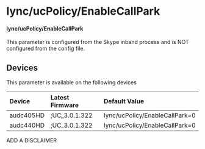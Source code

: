 ﻿---
description: lync/ucPolicy/EnableCallPark
search:
    keywords: ['lync','ucPolicy','EnableCallPark']
---

# lync/ucPolicy/EnableCallPark

#### lync/ucPolicy/EnableCallPark

This parameter is configured from the Skype inband process and is NOT configured from the config file.



## Devices
This parameter is available on the following devices

| Device | Latest Firmware | Default Value |
|:---|:---|:---|
| audc405HD | ;UC_3.0.1.322 | lync/ucPolicy/EnableCallPark=0 
| audc440HD | ;UC_3.0.1.322 | lync/ucPolicy/EnableCallPark=0 

ADD A DISCLAIMER
